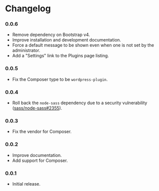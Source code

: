 # Changelog

### 0.0.6

- Remove dependency on Bootstrap v4.
- Improve installation and development documentation.
- Force a default message to be shown even when one is not set by the administrator.
- Add a "Settings" link to the Plugins page listing.

### 0.0.5

- Fix the Composer type to be `wordpress-plugin`.

### 0.0.4

- Roll back the `node-sass` dependency due to a security vulnerability ([sass/node-sass#2355](https://github.com/sass/node-sass/issues/2355)).

### 0.0.3

- Fix the vendor for Composer.

### 0.0.2

- Improve documentation.
- Add support for Composer.

### 0.0.1

- Initial release.